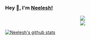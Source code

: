 ### Hey 👋, I'm [Neelesh!](https://linkedin.com/in/neeleshio) 

<p align = "center">
  <img src = "https://github-readme-stats.vercel.app/api?username=neeleshio&show_icons=true">
  <br/>
  <img src = "https://github-readme-stats.vercel.app/api/top-langs/?username=neeleshio&hide=css,html">
</p>

<a href="https://github.com/neeleshio/github-readme-stats">
  <img align="center" src="https://github-readme-stats.neeleshio.vercel.app/api?username=neeleshio&show_icons=true&include_all_commits=true&theme=radical" alt="Neelesh's github stats" />
</a>
